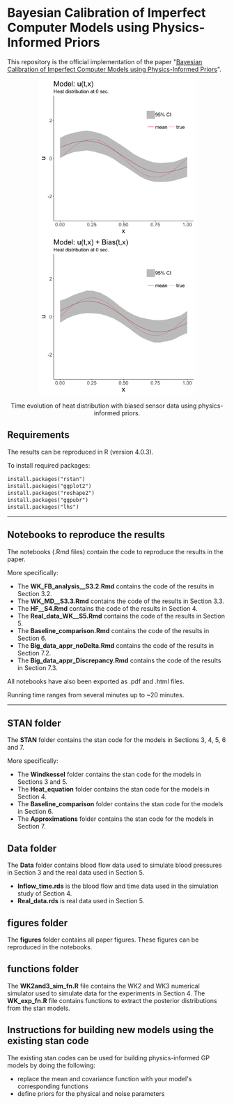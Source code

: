 # Bayesian Calibration of Imperfect Computer Models using Physics-Informed Priors

This repository is the official implementation of the paper "[Bayesian Calibration of Imperfect Computer Models using Physics-Informed Priors](https://www.jmlr.org/papers/volume24/22-0676/22-0676.pdf)". 

<p align="center">
 <img src="figures/anim_noBias.gif" alt="drawing" width="360"/> 
 <img src="figures/anim_UBias.gif" alt="drawing" width="360"/> 
</p>

<p align="center">
Time evolution of heat distribution with biased sensor data using physics-informed priors. 
</p>

## Requirements
The results can be reproduced in R (version 4.0.3).

To install required packages:

```setup
install.packages("rstan") 
install.packages("ggplot2")
install.packages("reshape2")
install.packages("ggpubr")
install.packages("lhs")
```
---
## Notebooks to reproduce the results
The notebooks (.Rmd files) contain the code to reproduce the results in the paper.

More specifically:

- The **WK_FB_analysis__S3.2.Rmd** contains the code of the results in Section 3.2.
- The **WK_MD__S3.3.Rmd** contains the code of the results in Section 3.3.
- The **HF__S4.Rmd** contains the code of the results in Section 4.
- The **Real_data_WK__S5.Rmd** contains the code of the results in Section 5.
- The **Baseline_comparison.Rmd** contains the code of the results in Section 6.
- The **Big_data_appr_noDelta.Rmd** contains the code of the results in Section 7.2.
- The **Big_data_appr_Discrepancy.Rmd** contains the code of the results in Section 7.3.

All notebooks have also been exported as .pdf and .html files. 

Running time ranges from several minutes up to ~20 minutes.

---
## STAN folder
The **STAN** folder contains the stan code for the models in Sections 3, 4, 5, 6 and 7.

More specifically:

- The **Windkessel** folder contains the stan code for the models in Sections 3 and 5.
- The **Heat_equation** folder contains the stan code for the models in Section 4.
- The **Baseline_comparison** folder contains the stan code for the models in Section 6.
- The **Approximations** folder contains the stan code for the models in Section 7.

## Data folder
The **Data** folder contains blood flow data used to simulate blood pressures in Section 3 and the real data used in Section 5. 

- **Inflow_time.rds** is the blood flow and time data used in the simulation study of Section 4. 
- **Real_data.rds** is real data used in Section 5.

## figures folder
The **figures** folder contains all paper figures. These figures can be reproduced in the notebooks.

## functions folder
The **WK2and3_sim_fn.R** file contains the WK2 and WK3 numerical simulator used to simulate data for the experiments in Section 4. The **WK_exp_fn.R** file contains functions to extract the posterior distributions from the stan models.

## Instructions for building new models using the existing stan code
The existing stan codes can be used for building physics-informed GP models by doing the following:

- replace the mean and covariance function with your model's corresponding functions
- define priors for the physical and noise parameters
